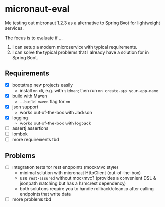 # micronaut-eval
Me testing out micronaut 1.2.3 as a alternative to Spring Boot for lightweight services.

The focus is to evaluate if ...
1. I can setup a modern microservice with typical requirements.
2. I can solve the typical problems that I already have a solution for in Spring Boot.

## Requirements
- [x] bootstrap new projects easily 
    - install `mn` cli, e.g. with `skdman`; then run `mn create-app your-app-name`
- [x] build with Maven 
    - `--build maven` flag for `mn` 
- [x] json support 
    - works out-of-the-box with Jackson
- [x] logging 
    - works out-of-the-box with logback
- [ ] assertj assertions
- [ ] lombok
- [ ] more requirements tbd

## Problems
- [ ] integration tests for rest endpoints (mockMvc style)
  - minimal solution with micronaut HttpClient (out-of-the-box)
  - use `rest-assured` without mockmvc? (provides a convenient DSL & jsonpath matching but has a hamcrest dependency)
  - both solutions require you to handle rollback/cleanup after calling endpoints that write data 
- [ ] more problems tbd